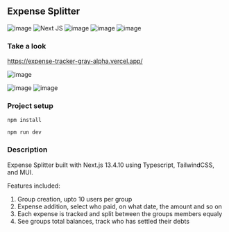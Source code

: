 ## Expense Splitter
![image](https://img.shields.io/badge/React-20232A?style=for-the-badge&logo=react&logoColor=61DAFB)
![Next JS](https://img.shields.io/badge/Next-black?style=for-the-badge&logo=next.js&logoColor=white)
![image](https://img.shields.io/badge/Tailwind_CSS-38B2AC?style=for-the-badge&logo=tailwind-css&logoColor=white)
![image](https://img.shields.io/badge/Material%20UI-007FFF?style=for-the-badge&logo=mui&logoColor=white)
![image](https://img.shields.io/badge/TypeScript-007ACC?style=for-the-badge&logo=typescript&logoColor=white)

### Take a look

https://expense-tracker-gray-alpha.vercel.app/

![image](https://github.com/Cerbenix/CV_Generator/assets/124684938/697423f9-e47d-483b-bd2f-3910c17e9aa2)

![image](https://github.com/Cerbenix/Expense_Tracker/assets/124684938/62a8b766-4155-4160-96ea-e446a10ffe58)
![image](https://github.com/Cerbenix/Expense_Tracker/assets/124684938/b4168ad7-357e-410a-860c-aef78d2c4463)


### Project setup

```
npm install
```

```
npm run dev
```

### Description

Expense Splitter built with Next.js 13.4.10 using Typescript, TailwindCSS, and MUI.

Features included:
1. Group creation, upto 10 users per group
2. Expense addition, select who paid, on what date, the amount and so on
3. Each expense is tracked and split between the groups members equaly
4. See groups total balances, track who has settled their debts
